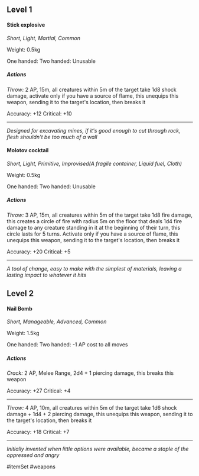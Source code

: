 ## Level 1
#### Stick explosive
*Short, Light, Martial, Common*

Weight: 0.5kg

One handed: 
Two handed: Unusable

##### Actions

*Throw:* 2 AP, 15m, all creatures within 5m of the target take 1d8 shock damage, activate only if you have a source of flame, this unequips this weapon, sending it to the target's location, then breaks it

Accuracy: +12
Critical: +10

---
*Designed for excavating mines, if it's good enough to cut through rock, flesh shouldn't be too much of a wall*

#### Molotov cocktail
*Short, Light, Primitive, Improvised(A fragile container, Liquid fuel, Cloth)*

Weight: 0.5kg

One handed: 
Two handed: Unusable

##### Actions

*Throw:* 3 AP, 15m, all creatures within 5m of the target take 1d8 fire damage, this creates a circle of fire with radius 5m on the floor that deals 1d4 fire damage to any creature standing in it at the beginning of their turn, this circle lasts for 5 turns. Activate only if you have a source of flame, this unequips this weapon, sending it to the target's location, then breaks it

Accuracy: +20
Critical: +5

---
*A tool of change, easy to make with the simplest of materials, leaving a lasting impact to whatever it hits*

## Level 2
#### Nail Bomb
*Short, Manageable, Advanced, Common*

Weight: 1.5kg

One handed: 
Two handed: -1 AP cost to all moves

##### Actions

*Crack:* 2 AP, Melee Range, 2d4 + 1 piercing damage, this breaks this weapon

Accuracy: +27
Critical: +4

---

*Throw:* 4 AP, 10m, all creatures within 5m of the target take 1d6 shock damage + 1d4 + 2 piercing damage, this unequips this weapon, sending it to the target's location, then breaks it

Accuracy: +18
Critical: +7

---
*Initially invented when little options were available, became a staple of the oppressed and angry*

#itemSet #weapons 